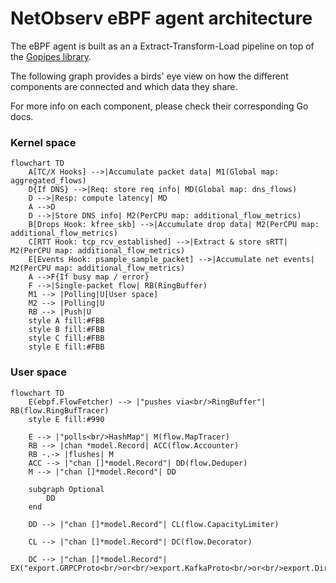 # NetObserv eBPF agent architecture

The eBPF agent is built as an a Extract-Transform-Load pipeline on top of the [Gopipes library](https://github.com/netobserv/gopipes).

The following graph provides a birds' eye view on how the different components are connected and which data they share.

For more info on each component, please check their corresponding Go docs.

### Kernel space

```mermaid
flowchart TD
    A[TC/X Hooks] -->|Accumulate packet data| M1(Global map: aggregated_flows)
    D{If DNS} -->|Req: store req info| MD(Global map: dns_flows)
    D -->|Resp: compute latency| MD
    A -->D
    D -->|Store DNS info| M2(PerCPU map: additional_flow_metrics)
    B[Drops Hook: kfree_skb] -->|Accumulate drop data| M2(PerCPU map: additional_flow_metrics)
    C[RTT Hook: tcp_rcv_established] -->|Extract & store sRTT| M2(PerCPU map: additional_flow_metrics)
    E[Events Hook: psample_sample_packet] -->|Accumulate net events| M2(PerCPU map: additional_flow_metrics)
    A -->F{If busy map / error}
    F -->|Single-packet flow| RB(RingBuffer)
    M1 --> |Polling|U[User space]
    M2 --> |Polling|U
    RB --> |Push|U
    style A fill:#FBB
    style B fill:#FBB
    style C fill:#FBB
    style E fill:#FBB
```

### User space
```mermaid
flowchart TD
    E(ebpf.FlowFetcher) --> |"pushes via<br/>RingBuffer"| RB(flow.RingBufTracer)
    style E fill:#990

    E --> |"polls<br/>HashMap"| M(flow.MapTracer)
    RB --> |chan *model.Record| ACC(flow.Accounter)
    RB -.-> |flushes| M
    ACC --> |"chan []*model.Record"| DD(flow.Deduper)
    M --> |"chan []*model.Record"| DD

    subgraph Optional
        DD
    end

    DD --> |"chan []*model.Record"| CL(flow.CapacityLimiter)

    CL --> |"chan []*model.Record"| DC(flow.Decorator)
    
    DC --> |"chan []*model.Record"| EX("export.GRPCProto<br/>or<br/>export.KafkaProto<br/>or<br/>export.DirectFLP")
```
